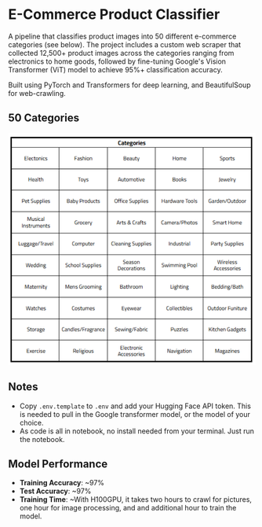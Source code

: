 # E-Commerce Product Classifier
A pipeline that classifies product images into 50 different e-commerce categories (see below). The project includes a custom web scraper that collected 12,500+ product images across the categories ranging from electronics to home goods, followed by fine-tuning Google's Vision Transformer (ViT) model to achieve 95%+ classification accuracy.

Built using PyTorch and Transformers for deep learning, and BeautifulSoup for web-crawling.

## 50 Categories
![alt text](https://github.com/khayreali/ecommerce-product-classifier/blob/main/categories.png "Logo Title Text 1")

## Notes 
- Copy `.env.template` to `.env` and add your Hugging Face API token. This is needed to pull in the Google transformer model, or the model of your choice.
- As code is all in notebook, no install needed from your terminal. Just run the notebook.

## Model Performance
- **Training Accuracy**: ~97%
- **Test Accuracy**: ~97%
- **Training Time**: ~With H100GPU, it takes two hours to crawl for pictures, one hour for image processing, and and additional hour to train the model.
